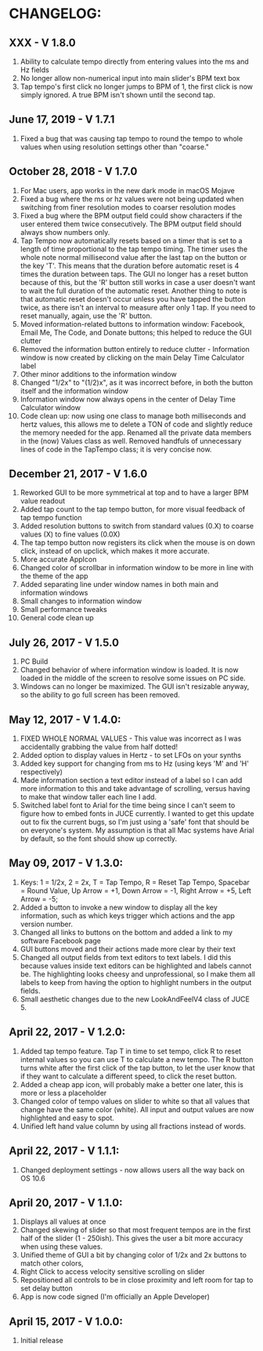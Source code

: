 # CHANGELOG:

## XXX - V 1.8.0
1. Ability to calculate tempo directly from entering values into the ms and Hz fields
2. No longer allow non-numerical input into main slider's BPM text box
3. Tap tempo's first click no longer jumps to BPM of 1, the first click is now simply ignored.  A true BPM isn't shown until the second tap.

## June 17, 2019 - V 1.7.1
1. Fixed a bug that was causing tap tempo to round the tempo to whole values when using resolution settings other than "coarse."

## October  28, 2018 - V 1.7.0
1. For Mac users, app works in the new dark mode in macOS Mojave
2. Fixed a bug where the ms or hz values were not being updated when switching from finer resolution modes to coarser resolution modes
3. Fixed a bug where the BPM output field could show characters if the user entered them twice consecutively.  The BPM output field should always show numbers only.
4. Tap Tempo now automatically resets based on a timer that is set to a length of time proportional to the tap tempo timing.  The timer uses the whole note normal millisecond value after the last tap on the button or the key 'T'.  This means that the duration before automatic reset is 4 times the duration between taps.  The GUI no longer has a reset button because of this, but the 'R' button still works in case a user doesn't want to wait the full duration of the automatic reset.  Another thing to note is that automatic reset doesn't occur unless you have tapped the button twice, as there isn't an interval to measure after only 1 tap.  If you need to reset manually, again, use the 'R' button.
5. Moved information-related buttons to information window: Facebook, Email Me, The Code, and Donate buttons; this helped to reduce the GUI clutter
6. Removed the information button entirely to reduce clutter - Information window is now created by clicking on the main Delay Time Calculator label
7. Other minor additions to the information window
8. Changed "1/2x" to "(1/2)x", as it was incorrect before, in both the button itself and the information window
9. Information window now always opens in the center of Delay Time Calculator window
10. Code clean up: now using one class to manage both milliseconds and hertz values, this allows me to delete a TON of code and slightly reduce the memory needed for the app.  Renamed all the private data members in the (now) Values class as well.  Removed handfuls of unnecessary lines of code in the TapTempo class; it is very concise now.

## December 21, 2017 - V 1.6.0
1. Reworked GUI to be more symmetrical at top and to have a larger BPM value readout
2. Added tap count to the tap tempo button, for more visual feedback of tap tempo function
3. Added resolution buttons to switch from standard values (0.X) to coarse values (X) to fine values (0.0X)
4. The tap tempo button now registers its click when the mouse is on down click, instead of on upclick, which makes it more accurate.
5. More accurate AppIcon
6. Changed color of scrollbar in information window to be more in line with the theme of the app
7. Added separating line under window names in both main and information windows
8. Small changes to information window
9. Small performance tweaks
10. General code clean up

## July 26, 2017 - V 1.5.0
1. PC Build
2. Changed behavior of where information window is loaded.  It is now loaded in the middle of the screen to resolve some issues on PC side.
3. Windows can no longer be maximized.  The GUI isn't resizable anyway, so the ability to go full screen has been removed.

## May 12, 2017 - V 1.4.0:
1. FIXED WHOLE NORMAL VALUES - This value was incorrect as I was accidentally grabbing the value from half dotted!
2. Added option to display values in Hertz - to set LFOs on your synths
3. Added key support for changing from ms to Hz (using keys 'M' and 'H' respectively)
4. Made information section a text editor instead of a label so I can add more information to this and take advantage of scrolling, versus having to make that window taller each line I add.
5. Switched label font to Arial for the time being since I can't seem to figure how to embed fonts in JUCE currently.  I wanted to get this update out to fix the current bugs, so I'm just using a 'safe' font that should be on everyone's system.  My assumption is that all Mac systems have Arial by default, so the font should show up correctly.

## May 09, 2017 - V 1.3.0:
1. Keys: 1 = 1/2x, 2 = 2x, T = Tap Tempo, R = Reset Tap Tempo, Spacebar = Round Value, Up Arrow = +1, Down Arrow = -1, Right Arrow = +5, Left Arrow = -5;
2. Added a button to invoke a new window to display all the key information, such as which keys trigger which actions and the app version number.
3. Changed all links to buttons on the bottom and added a link to my software Facebook page
4. GUI buttons moved and their actions made more clear by their text
5. Changed all output fields from text editors to text labels.  I did this because values inside text editors can be highlighted and labels cannot be.  The highlighting looks cheesy and unprofessional, so I make them all labels to keep from having the option to highlight numbers in the output fields.
6. Small aesthetic changes due to the new LookAndFeelV4 class of JUCE 5.

## April 22, 2017 - V 1.2.0:
1. Added tap tempo feature.  Tap T in time to set tempo, click R to reset internal values so you can use T to calculate a new tempo.  The R button turns white after the first click of the tap button, to let the user know that if they want to calculate a different speed, to click the reset button.
3. Added a cheap app icon, will probably make a better one later, this is more or less a placeholder
3. Changed color of tempo values on slider to white so that all values that change have the same color (white).  All input and output values are now highlighted and easy to spot.
4. Unified left hand value column by using all fractions instead of words.

## April 22, 2017 - V 1.1.1:
1. Changed deployment settings - now allows users all the way back on OS 10.6

## April 20, 2017 - V 1.1.0:
1. Displays all values at once
2. Changed skewing of slider so that most frequent tempos are in the first half of the slider (1 - 250ish).  This gives the user a bit more accuracy when using these values.
3. Unified theme of GUI a bit by changing color of 1/2x and 2x buttons to match other colors,
4. Right Click to access velocity sensitive scrolling on slider
5. Repositioned all controls to be in close proximity and left room for tap to set delay button
6. App is now code signed (I'm officially an Apple Developer)

## April 15, 2017 - V 1.0.0:
1. Initial release
